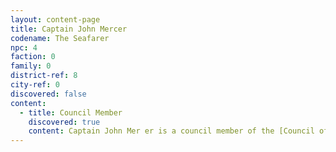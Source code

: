 ```yaml
---
layout: content-page
title: Captain John Mercer
codename: The Seafarer
npc: 4
faction: 0
family: 0
district-ref: 8
city-ref: 0
discovered: false
content:
  - title: Council Member
    discovered: true
    content: Captain John Mer er is a council member of the [Council of the Bruins](../factions/council-of-the-bruins) representing [The Shoreline](../locations/port-george/destricts/the-shoreline).
---
```

